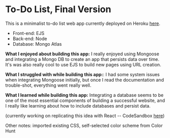 # To-Do List, Final Version

This is a minimalist to-do list web app currently deployed on Heroku [here](https://enigmatic-peak-88936.herokuapp.com/).

- Front-end: EJS
- Back-end: Node
- Database: Mongo Atlas

**What I enjoyed about building this app:** I really enjoyed using Mongoose and integrating a Mongo DB to create an app that persists data over time. It's was also really cool to use EJS to build new pages using URL creation. 

**What I struggled with while building this app:**: I had some system issues when integrating Mongoose initially, but once I read the documentation and trouble-shot, everything went really well. 

**What I learned while building this app:** Integrating a database seems to be one of the most essential components of building a successful website, and I really like learning about how to include databases and persist data. 

(currently working on replicating this idea with React -- CodeSandbox [here](https://dwy00q.csb.app/))


Other notes: imported existing CSS, self-selected color scheme from Color Hunt
